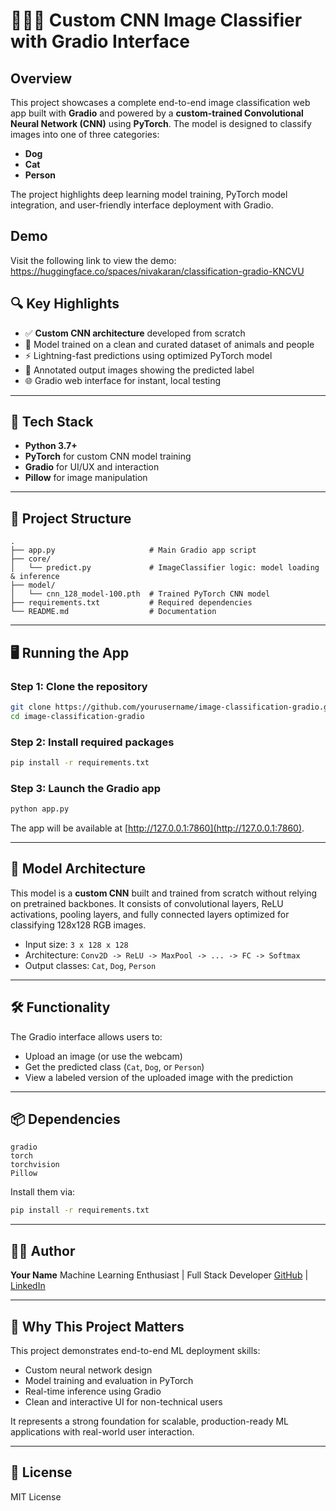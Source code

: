 # 🐶🐱🧑 Custom CNN Image Classifier with Gradio Interface

## Overview

This project showcases a complete end-to-end image classification web app built with **Gradio** and powered by a **custom-trained Convolutional Neural Network (CNN)** using **PyTorch**. The model is designed to classify images into one of three categories:

* **Dog**
* **Cat**
* **Person**

The project highlights deep learning model training, PyTorch model integration, and user-friendly interface deployment with Gradio.

## Demo
Visit the following link to view the demo:
https://huggingface.co/spaces/nivakaran/classification-gradio-KNCVU

## 🔍 Key Highlights

* ✅ **Custom CNN architecture** developed from scratch
* 🧠 Model trained on a clean and curated dataset of animals and people
* ⚡ Lightning-fast predictions using optimized PyTorch model
* 🎨 Annotated output images showing the predicted label
* 🌐 Gradio web interface for instant, local testing

---

## 🚀 Tech Stack

* **Python 3.7+**
* **PyTorch** for custom CNN model training
* **Gradio** for UI/UX and interaction
* **Pillow** for image manipulation

---

## 📁 Project Structure

```
.
├── app.py                     # Main Gradio app script
├── core/
│   └── predict.py             # ImageClassifier logic: model loading & inference
├── model/
│   └── cnn_128_model-100.pth  # Trained PyTorch CNN model
├── requirements.txt           # Required dependencies
└── README.md                  # Documentation
```

---

## 🖥️ Running the App

### Step 1: Clone the repository

```bash
git clone https://github.com/yourusername/image-classification-gradio.git
cd image-classification-gradio
```

### Step 2: Install required packages

```bash
pip install -r requirements.txt
```

### Step 3: Launch the Gradio app

```bash
python app.py
```

The app will be available at [http://127.0.0.1:7860](http://127.0.0.1:7860).

---

## 🧠 Model Architecture

This model is a **custom CNN** built and trained from scratch without relying on pretrained backbones. It consists of convolutional layers, ReLU activations, pooling layers, and fully connected layers optimized for classifying 128x128 RGB images.

* Input size: `3 x 128 x 128`
* Architecture: `Conv2D -> ReLU -> MaxPool -> ... -> FC -> Softmax`
* Output classes: `Cat`, `Dog`, `Person`

---

## 🛠 Functionality

The Gradio interface allows users to:

* Upload an image (or use the webcam)
* Get the predicted class (`Cat`, `Dog`, or `Person`)
* View a labeled version of the uploaded image with the prediction

---

## 📦 Dependencies

```
gradio
torch
torchvision
Pillow
```

Install them via:

```bash
pip install -r requirements.txt
```

---

## 🧑‍💻 Author

**Your Name**
Machine Learning Enthusiast | Full Stack Developer
[GitHub](https://github.com/yourgithub) | [LinkedIn](https://linkedin.com/in/yourprofile)

---

## 💼 Why This Project Matters

This project demonstrates end-to-end ML deployment skills:

* Custom neural network design
* Model training and evaluation in PyTorch
* Real-time inference using Gradio
* Clean and interactive UI for non-technical users

It represents a strong foundation for scalable, production-ready ML applications with real-world user interaction.

---

## 📄 License

MIT License



